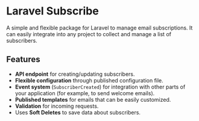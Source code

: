 # Laravel Subscribe

A simple and flexible package for Laravel to manage email subscriptions. It can easily integrate into any project to
collect and manage a list of subscribers.

## Features

- **API endpoint** for creating/updating subscribers.
- **Flexible configuration** through published configuration file.
- **Event system** (`SubscriberCreated`) for integration with other parts of your application (for example, to send
  welcome emails).
- **Published templates** for emails that can be easily customized.
- **Validation** for incoming requests.
- Uses **Soft Deletes** to save data about subscribers.
